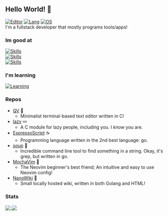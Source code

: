 Hello World! 👋
---------
[![Editor](https://img.shields.io/badge/Code%20Editor-Neovim-brightgreen?logo=Neovim)](https://neovim.io)
[![Lang](https://img.shields.io/badge/Favourite%20Language-C-lightgrey?logo=C)](https://en.wikipedia.org/wiki/The_C_Programming_Language)
[![OS](https://img.shields.io/badge/Operating%20System-Fedora%20Linux-2a7fd5?logo=fedora&logoColor=2a7fd5)](https://github.com/ElisStaaf/soup)  
I'm a fullstack developer that mostly programs tools/apps!

### Im good at
[![Skills](https://skillicons.dev/icons?i=c,go,typescript,javascript,html)](https://github.com/ElisStaaf)  
[![Skills](https://skillicons.dev/icons?i=css,python,godot,powershell,bash)](https://github.com/ElisStaaf)  
[![Skills](https://skillicons.dev/icons?i=lua,cpp,git)](https://github.com/ElisStaaf)

### I'm learning
[![Learning](https://skillicons.dev/icons?i=rust,cs,dotnet,tailwind)](https://github.com/ElisStaaf)

### Repos
* [QV](https://github.com/ElisStaaf/qv) 👾
  * Minimalist terminal-based text editor
    written in C!
* [lazy](https://github.com/ElisStaaf/lazy) 💤
  * A C module for lazy people, including
    you. I _know_ you are.
* [EspressoScript](https://github.com/ElisStaaf/EspressoScript) ☕
  * Programming language written in the 2nd best
    language: go.
* [soup](https://github.com/ElisStaaf/soup) 🍲
  * Incredible command line tool to find
    something in a string. Okay, it's grep,
    but written in go.
* [MochaVim](https://github.com/ElisStaaf/MochaVim) 🧋
  * The Neovim beginner's best friend;
    An intuitive and easy to use Neovim config!
* [NanoWiki](https://github.com/ElisStaaf/NanoWiki) 🔎
  * Small locally hosted wiki, written in both
    Golang and HTML!

### Stats
<a href="">
  <img align="center" src="https://github-readme-stats.vercel.app/api?username=ElisStaaf&theme=github_dark&show_icons=true" />
</a>
<a href="">
  <img align="center" src="https://github-readme-stats.vercel.app/api/top-langs/?username=ElisStaaf&theme=github_dark&layout=compact" />
</a>
